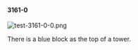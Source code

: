 #### 3161-0
![test-3161-0-0.png](https://github.com/lil-lab/nlvr/raw/master/nlvr/test/images/0/test-3161-0-0.png "test-3161-0-0.png")

There is a blue block as the top of a tower.